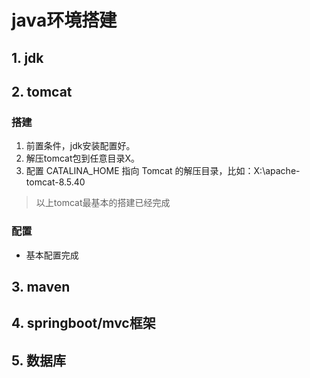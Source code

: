 # java环境搭建

## 1. jdk

## 2. tomcat
### 搭建
1. 前置条件，jdk安装配置好。
2. 解压tomcat包到任意目录X。
3. 配置 CATALINA_HOME 指向 Tomcat 的解压目录，比如：X:\apache-tomcat-8.5.40
> 以上tomcat最基本的搭建已经完成

### 配置
* 基本配置完成

## 3. maven

## 4. springboot/mvc框架

## 5. 数据库
